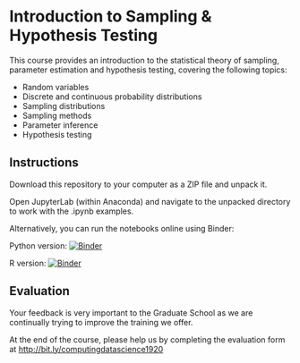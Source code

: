 # Introduction to Sampling & Hypothesis Testing

This course provides an introduction to the statistical theory of sampling, parameter estimation and hypothesis testing, covering the following topics:

- Random variables
- Discrete and continuous probability distributions
- Sampling distributions
- Sampling methods
- Parameter inference
- Hypothesis testing


## Instructions
Download this repository to your computer as a ZIP file and unpack it.

Open JupyterLab (within Anaconda) and navigate to the unpacked directory to work with the .ipynb examples.

Alternatively, you can run the notebooks online using Binder: 

Python version: [![Binder](https://mybinder.org/badge_logo.svg)](https://mybinder.org/v2/gh/johnpinney/sampling_and_hypothesis_testing/master?urlpath=python_version/)

R version: [![Binder](https://mybinder.org/badge_logo.svg)](https://mybinder.org/v2/gh/johnpinney/sampling_and_hypothesis_testing/master?urlpath=R_version/)


## Evaluation

Your feedback is very important to the Graduate School as we are continually trying to improve the training we offer.

At the end of the course, please help us by completing the evaluation form at
http://bit.ly/computingdatascience1920
